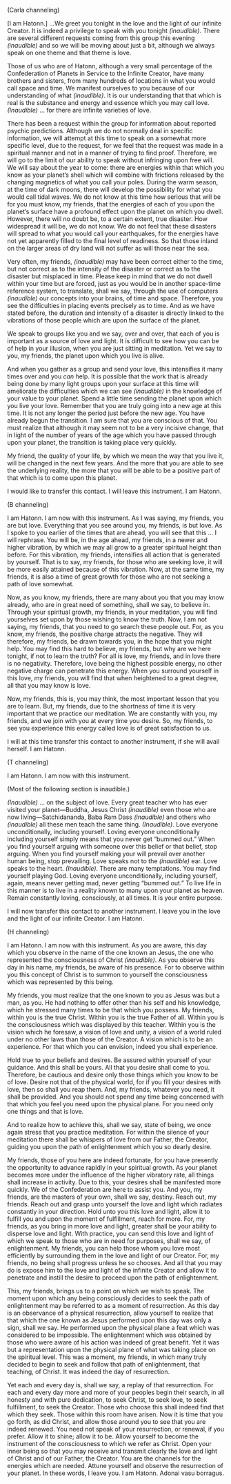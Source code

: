 <p class="channel-type">(Carla channeling)</p>
<p>[I am Hatonn.] …We greet you tonight in the love and the light of our infinite Creator. It is indeed a privilege to speak with you tonight <em>(inaudible)</em>. There are several different requests coming from this group this evening <em>(inaudible)</em> and so we will be moving about just a bit, although we always speak on one theme and that theme is love.</p>
<p>Those of us who are of Hatonn, although a very small percentage of the Confederation of Planets in Service to the Infinite Creator, have many brothers and sisters, from many hundreds of locations in what you would call space and time. We manifest ourselves to you because of our understanding of what <em>(inaudible)</em>. It is our understanding that that which is real is the substance and energy and essence which you may call love. <em>(Inaudible)</em> … for there are infinite varieties of love.</p>
<p>There has been a request within the group for information about reported psychic predictions. Although we do not normally deal in specific information, we will attempt at this time to speak on a somewhat more specific level, due to the request, for we feel that the request was made in a spiritual manner and not in a manner of trying to find proof. Therefore, we will go to the limit of our ability to speak without infringing upon free will. We will say about the year to come: there are energies within that which you know as your planet’s shell which will combine with frictions released by the changing magnetics of what you call your poles. During the warm season, at the time of dark moons, there will develop the possibility for what you would call tidal waves. We do not know at this time how serious that will be for you must know, my friends, that the energies of each of you upon the planet’s surface have a profound effect upon the planet on which you dwell. However, there will no doubt be, to a certain extent, true disaster. How widespread it will be, we do not know. We do not feel that these disasters will spread to what you would call your earthquakes, for the energies have not yet apparently filled to the final level of readiness. So that those inland on the larger areas of dry land will not suffer as will those near the sea.</p>
<p>Very often, my friends, <em>(inaudible)</em> may have been correct either to the time, but not correct as to the intensity of the disaster or correct as to the disaster but misplaced in time. Please keep in mind that we do not dwell within your time but are forced, just as you would be in another space-time reference system, to translate, shall we say, through the use of computers <em>(inaudible)</em> our concepts into your brains, of time and space. Therefore, you see the difficulties in placing events precisely as to time. And as we have stated before, the duration and intensity of a disaster is directly linked to the vibrations of those people which are upon the surface of the planet.</p>
<p>We speak to groups like you and we say, over and over, that each of you is important as a source of love and light. It is difficult to see how you can be of help in your illusion, when you are just sitting in meditation. Yet we say to you, my friends, the planet upon which you live is alive.</p>
<p>And when you gather as a group and send your love, this intensifies it many times over and you <em>can </em>help. It is possible that the work that is already being done by many light groups upon your surface at this time will ameliorate the difficulties which we can see <em>(inaudible)</em> in the knowledge of your value to your planet. Spend a little time sending the planet upon which you live your love. Remember that you are truly going into a new age at this time. It is not any longer the period just before the new age. You have already begun the transition. I am sure that you are conscious of that. You must realize that although it may seem not to be a very incisive change, that in light of the number of years of the age which you have passed through upon your planet, the transition is taking place very quickly.</p>
<p>My friend, the quality of your life, by which we mean the way that you live it, will be changed in the next few years. And the more that you are able to see the underlying reality, the more that you will be able to be a positive part of that which is to come upon this planet.</p>
<p>I would like to transfer this contact. I will leave this instrument. I am Hatonn.</p>
<p class="channel-type">(B channeling)</p>
<p>I am Hatonn. I am now with this instrument. As I was saying, my friends, you are but love. Everything that you see around you, my friends, is but love. As I spoke to you earlier of the times that are ahead, you will see that this … I will rephrase. You will be, in the age ahead, my friends, in a newer and higher vibration, by which we may all grow to a greater spiritual height than before. For this vibration, my friends, intensifies all action that is generated by yourself. That is to say, my friends, for those who are seeking love, it will be more easily attained because of this vibration. Now, at the same time, my friends, it is also a time of great growth for those who are not seeking a path of love somewhat.</p>
<p>Now, as you know, my friends, there are many about you that you may know already, who are in great need of something, shall we say, to believe in. Through your spiritual growth, my friends, in your meditation, you will find yourselves set upon by those wishing to know the truth. Now, I am not saying, my friends, that you need to go search these people out. For, as you know, my friends, the positive charge attracts the negative. They will therefore, my friends, be drawn towards you, in the hope that you might help. You may find this hard to believe, my friends, but why are we here tonight, if not to learn the truth? For all is love, my friends, and in love there is no negativity. Therefore, love being the highest possible energy, no other negative charge can penetrate this energy. When you surround yourself in this love, my friends, you will find that when heightened to a great degree, all that you may know is love.</p>
<p>Now, my friends, this is, you may think, the most important lesson that you are to learn. But, my friends, due to the shortness of time it is very important that we practice our meditation. We are constantly with you, my friends, and we join with you at every time you desire. So, my friends, to see you experience this energy called love is of great satisfaction to us.</p>
<p>I will at this time transfer this contact to another instrument, if she will avail herself. I am Hatonn.</p>
<p class="channel-type">(T channeling)</p>
<p>I am Hatonn. I am now with this instrument.</p>
<p class="comment">(Most of the following section is inaudible.)</p>
<p><em>(Inaudible)</em> … on the subject of love. Every great teacher who has ever visited your planet—Buddha, Jesus Christ <em>(inaudible)</em> even those who are now living—Satchidananda, Baba Ram Dass <em>(inaudible)</em> and others who <em>(inaudible)</em> all these men teach the same thing. <em>(Inaudible)</em>. Love everyone unconditionally, including yourself. Loving everyone unconditionally including yourself simply means that you never get “bummed out.” When you find yourself arguing with someone over this belief or that belief, stop arguing. When you find yourself making your will prevail over another human being, stop prevailing. Love speaks not to the <em>(inaudible)</em> ear. Love speaks to the heart. <em>(Inaudible)</em>. There are many temptations. You may find yourself playing God. Loving everyone unconditionally, including yourself, again, means never getting mad, never getting “bummed out.” To live life in this manner is to live in a reality known to many upon your planet as heaven. Remain constantly loving, consciously, at all times. It is your entire purpose.</p>
<p>I will now transfer this contact to another instrument. I leave you in the love and the light of our infinite Creator. I am Hatonn.</p>
<p class="channel-type">(H channeling)</p>
<p>I am Hatonn. I am now with this instrument. As you are aware, this day which you observe in the name of the one known an Jesus, the one who represented the consciousness of Christ <em>(inaudible)</em>. As you observe this day in his name, my friends, be aware of his presence. For to observe within you this concept of Christ is to summon to yourself the consciousness which was represented by this being.</p>
<p>My friends, you must realize that the one known to you as Jesus was but a man, as you. He had nothing to offer other than his self and his knowledge, which he stressed many times to be that which you possess. My friends, within you is the true Christ. Within you is the true Father of all. Within you is the consciousness which was displayed by this teacher. Within you is the vision which he foresaw, a vision of love and unity, a vision of a world ruled under no other laws than those of the Creator. A vision which is to be an experience. For that which you can envision, indeed you shall experience.</p>
<p>Hold true to your beliefs and desires. Be assured within yourself of your guidance. And this shall be yours. All that you desire shall come to you. Therefore, be cautious and desire only those things which you know to be of love. Desire not that of the physical world, for if you fill your desires with love, then so shall you reap them. And, my friends, whatever you need, it shall be provided. And you should not spend any time being concerned with that which you feel you need upon the physical plane. For you need only one things and that is love.</p>
<p>And to realize how to achieve this, shall we say, state of being, we once again stress that you practice meditation. For within the silence of your meditation there shall be whispers of love from our Father, the Creator, guiding you upon the path of enlightenment which you so dearly desire.</p>
<p>My friends, those of you here are indeed fortunate, for you have presently the opportunity to advance rapidly in your spiritual growth. As your planet becomes more under the influence of the higher vibratory rate, all things shall increase in activity. Due to this, your desires shall be manifested more quickly. We of the Confederation are here to assist you. And you, my friends, are the masters of your own, shall we say, destiny. Reach out, my friends. Reach out and grasp unto yourself the love and light which radiates constantly in your direction. Hold unto you this love and light, allow it to fulfill you and upon the moment of fulfillment, reach for more. For, my friends, as you bring in more love and light, greater shall be your ability to disperse love and light. With practice, you can send this love and light of which we speak to those who are in need for purposes, shall we say, of enlightenment. My friends, you can help those whom you love most efficiently by surrounding them in the love and light of our Creator. For, my friends, no being shall progress unless he so chooses. And all that you may do is expose him to the love and light of the infinite Creator and allow it to penetrate and instill the desire to proceed upon the path of enlightenment.</p>
<p>This, my friends, brings us to a point on which we wish to speak. The moment upon which any being consciously decides to seek the path of enlightenment may be referred to as a moment of resurrection. As this day is an observance of a physical resurrection, allow yourself to realize that that which the one known as Jesus performed upon this day was only a sign, shall we say. He performed upon the physical plane a feat which was considered to be impossible. The enlightenment which was obtained by those who were aware of his action was indeed of great benefit. Yet it was but a representation upon the physical plane of what was taking place on the spiritual level. This was a moment, my friends, in which many truly decided to begin to seek and follow that path of enlightenment, that teaching, of Christ. It was indeed the day of resurrection.</p>
<p>Yet each and every day is, shall we say, a replay of that resurrection. For each and every day more and more of your peoples begin their search, in all honesty and with pure dedication, to seek Christ, to seek love, to seek fulfillment, to seek the Creator. Those who choose this shall indeed find that which they seek. Those within this room have arisen. Now it is time that you go forth, as did Christ, and allow those around you to see that you are indeed renewed. You need not speak of your resurrection, or renewal, if you prefer. Allow it to shine; allow it to be. Allow yourself to become the instrument of the consciousness to which we refer as Christ. Open your inner being so that you may receive and transmit clearly the love and light of Christ and of our Father, the Creator. You are the channels for the energies which are needed. Attune yourself and observe the resurrection of your planet. In these words, I leave you. I am Hatonn. Adonai vasu borragus.</p>